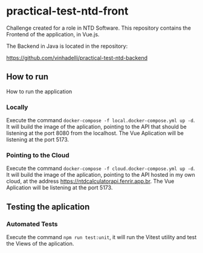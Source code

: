 # practical-test-ntd-front

Challenge created for a role in NTD Software. This repository contains the Frontend of the application, in Vue.js.

The Backend in Java is located in the repository:

https://github.com/vinhadelli/practical-test-ntd-backend

## How to run

How to run the application

### Locally

Execute the command `docker-compose -f local.docker-compose.yml up -d`. It will build the image of the aplication, pointing to the API that should be listening at the port 8080 from the localhost. The Vue Aplication will be listening at the port 5173.

### Pointing to the Cloud

Execute the command `docker-compose -f cloud.docker-compose.yml up -d`. It will build the image of the aplication, pointing to the API hosted in my own cloud, at the address https://ntdcalculatorapi.fenrir.app.br. The Vue Aplication will be listening at the port 5173.

## Testing the aplication

### Automated Tests

Execute the command `npm run test:unit`, it will run the Vitest utility and test the Views of the aplication.
